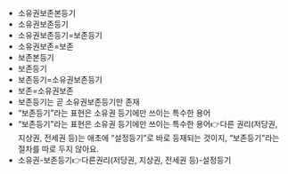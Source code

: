 - 소유권보존본등기
- 소유권보존등기
- 소유권보존등기=보존등기
- 소유권보존=보존
- 보존본등기
- 보존등기
- 보존등기=소유권보존등기
- 보존=소유권보존
- 보존등기는 곧 소유권보존등기만 존재
- “보존등기”라는 표현은 소유권 등기에만 쓰이는 특수한 용어
- “보존등기”라는 표현은 소유권 등기에만 쓰이는 특수한 용어👉다른 권리(저당권, 지상권, 전세권 등)는 애초에 “설정등기”로 바로 등재되는 것이지, “보존등기”라는 절차를 따로 두지 않아요.
- 소유권-보존등기👉다른권리(저당권, 지상권, 전세권 등)-설정등기